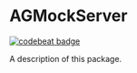 # AGMockServer

[![codebeat badge](https://codebeat.co/badges/cfe255b0-a984-46d6-985d-d08371b8fc29)](https://codebeat.co/projects/github-com-alexeygolovenkov-agmockserver-main)

A description of this package.
